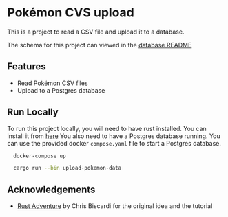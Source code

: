 # Pokémon CVS upload

This is a project to read a CSV file and upload it to a database.

The schema for this project can viewed in the [database README](./db/README.md)

## Features

- Read Pokémon CSV files
- Upload to a Postgres database

## Run Locally

To run this project locally, you will need to have rust installed. You can install it from [here](https://www.rust-lang.org/tools/install)
You also need to have a Postgres database running. You can use the provided docker `compose.yaml` file to start a Postgres database.

```bash
  docker-compose up
```

```bash
  cargo run --bin upload-pokemon-data
```

## Acknowledgements

 - [Rust Adventure](https://www.rustadventure.dev) by Chris Biscardi for the original idea and the tutorial
